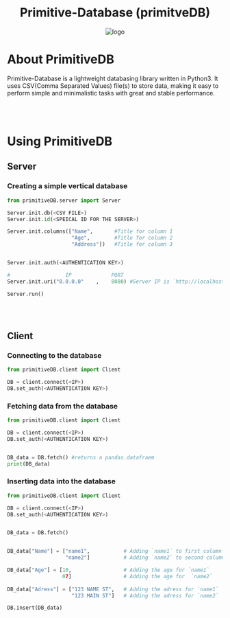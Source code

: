 <h1 align="center">Primitive-Database (primitveDB)</h1>

<div align="center">

  ![logo](https://user-images.githubusercontent.com/79488582/183230798-31b73d18-3154-4928-b746-4e89ac9f486d.jpg)
  
</div>


# About PrimitiveDB
Primitive-Database is a lightweight databasing library written in Python3. It uses CSV(Comma Separated Values) file(s) to store data, making it easy to perform simple and minimalistic tasks with great and stable performance.


<br></br>

# Using PrimitiveDB

<h2>Server</h2>

<h3>Creating a simple vertical database</h3>

```python
from primitiveDB.server import Server

Server.init.db(<CSV FILE>)
Server.init.id(<SPEICAL ID FOR THE SERVER>)

Server.init.columns(["Name",       #Title for column 1
                     "Age",        #Title for column 2
                     "Address"])   #Title for column 3


Server.init.auth(<AUTHENTICATION KEY>)

#                  IP             PORT
Server.init.uri("0.0.0.0"    ,    8080) #Server IP is `http://localhost:8080` or `http://127.0.0.1:8080`

Server.run()
```

<br></br>

<h2>Client</h2>
<h3>Connecting to the database</h3>

```python
from primitiveDB.client import Client

DB = client.connect(<IP>)
DB.set_auth(<AUTHENTICATION KEY>)
```

<h3>Fetching data from the database</h3>

```python
from primitiveDB.client import Client

DB = client.connect(<IP>)
DB.set_auth(<AUTHENTICATION KEY>)


DB_data = DB.fetch() #returns a pandas.datafraem
print(DB_data)
```


<h3>Inserting data into the database</h3>

```python
from primitiveDB.client import Client

DB = client.connect(<IP>)
DB.set_auth(<AUTHENTICATION KEY>)


DB_data = DB.fetch()


DB_data["Name"] = ["name1",           # Adding `name1` to first column in Names
                   "name2"]           # Adding `name2` to second column in Names

DB_data["Age"] = [10,                 # Adding the age for `name1` 
                  07]                 # Adding the age for  `name2`
                  
DB_data["Adress"] = ["123 NAME ST",   # Adding the adress for `name1`
                     "123 MAIN ST"]   # Adding the adress for `name2`

DB.insert(DB_data)
```

